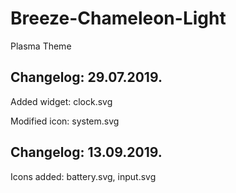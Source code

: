 # Breeze-Chameleon-Light
Plasma Theme

Changelog: 29.07.2019.
---------------------

Added widget: clock.svg

Modified icon: system.svg

Changelog: 13.09.2019.
----------------------

Icons added: battery.svg, input.svg
